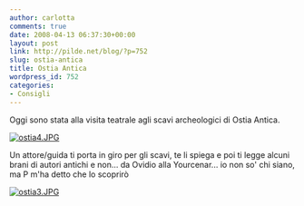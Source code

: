 ```yaml
---
author: carlotta
comments: true
date: 2008-04-13 06:37:30+00:00
layout: post
link: http://pilde.net/blog/?p=752
slug: ostia-antica
title: Ostia Antica
wordpress_id: 752
categories:
- Consigli
---
```


Oggi sono stata alla visita teatrale agli scavi archeologici di Ostia Antica.

[![ostia4.JPG](http://pilde.net/blog/wp-content/uploads/2008/04/ostia4.JPG)](http://pilde.net/blog/wp-content/uploads/2008/04/ostia4.JPG)

Un attore/guida ti porta in giro per gli scavi, te li spiega e poi ti legge alcuni brani di autori antichi e non... da Ovidio alla Yourcenar... io non so' chi siano, ma P m'ha detto che lo scoprirò

[![ostia3.JPG](http://pilde.net/blog/wp-content/uploads/2008/04/ostia3.JPG)](http://pilde.net/blog/wp-content/uploads/2008/04/ostia3.JPG)



